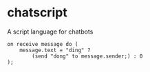 # chatscript

A script language for chatbots

```chatscript
on receive message do (
	message.text = "ding" ?
		(send "dong" to message.sender;) : 0
);
```
